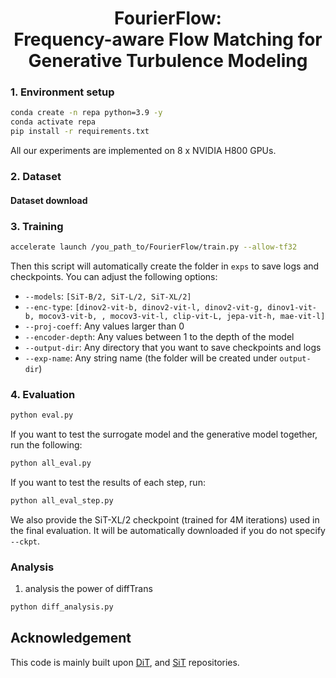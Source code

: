 <h1 align="center"> FourierFlow: <br>Frequency-aware Flow Matching for Generative Turbulence Modeling
</h1>


### 1. Environment setup

```bash
conda create -n repa python=3.9 -y
conda activate repa
pip install -r requirements.txt
```

All our experiments are implemented on 8 x NVIDIA H800 GPUs.

### 2. Dataset

#### Dataset download


### 3. Training

<!-- ```bash
accelerate launch --multi_gpu --mixed_precision=fp16 --num_processes=2 train_ablation.py
``` -->
```bash
accelerate launch /you_path_to/FourierFlow/train.py --allow-tf32
```

Then this script will automatically create the folder in `exps` to save logs and checkpoints. You can adjust the following options:

- `--models`: `[SiT-B/2, SiT-L/2, SiT-XL/2]`
- `--enc-type`: `[dinov2-vit-b, dinov2-vit-l, dinov2-vit-g, dinov1-vit-b, mocov3-vit-b, , mocov3-vit-l, clip-vit-L, jepa-vit-h, mae-vit-l]`
- `--proj-coeff`: Any values larger than 0
- `--encoder-depth`: Any values between 1 to the depth of the model
- `--output-dir`: Any directory that you want to save checkpoints and logs
- `--exp-name`: Any string name (the folder will be created under `output-dir`)


### 4. Evaluation

```bash
python eval.py
```

If you want to test the surrogate model and the generative model together, run the following:

```bash
python all_eval.py
```

If you want to test the results of each step, run:

```bash
python all_eval_step.py
```


We also provide the SiT-XL/2 checkpoint (trained for 4M iterations) used in the final evaluation. It will be automatically downloaded if you do not specify `--ckpt`.


### Analysis

1. analysis the power of diffTrans
```bash
python diff_analysis.py
```


## Acknowledgement

This code is mainly built upon [DiT](https://github.com/facebookresearch/DiT), and [SiT](https://github.com/willisma/SiT) repositories.


